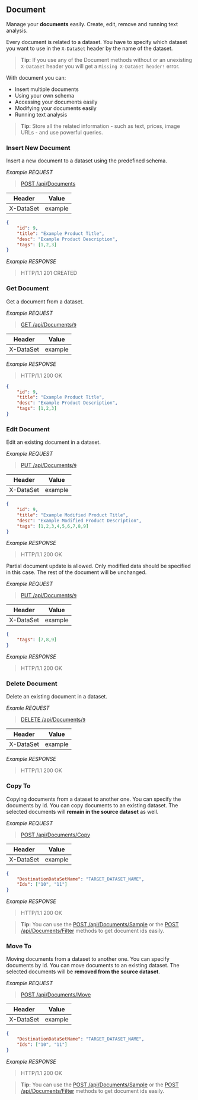 ## Document

Manage your **documents** easily. Create, edit, remove and running text analysis.

Every document is related to a dataset. You have to specify which dataset you want to use in the `X-DataSet` header by the name of the dataset.

> **Tip:** If you use any of the Document methods without or an unexisting `X-DataSet` header you will get a `Missing X-DataSet header!` error.

With document you can:
* Insert multiple documents
* Using your own schema
* Accessing your documents easily
* Modifying your documents easily
* Running text analysis

> **Tip:** Store all the related information - such as text, prices, image URLs - and use powerful queries.

### Insert New Document

Insert a new document to a dataset using the predefined schema.

*Example REQUEST*
> [POST /api/Documents](#operation--api-Documents-post)
>
Header   |Value
---------|---
X-DataSet|example
>
```JSON
{
    "id": 9,
    "title": "Example Product Title",
    "desc": "Example Product Description",
    "tags": [1,2,3]
}
```

*Example RESPONSE*
> HTTP/1.1 201 CREATED

### Get Document

Get a document from a dataset.

*Example REQUEST*
> [GET /api/Documents/`9`](#operation--api-Documents-get)
>
Header   |Value
---------|---
X-DataSet|example

*Example RESPONSE*
> HTTP/1.1 200 OK
```JSON
{
    "id": 9,
    "title": "Example Product Title",
    "desc": "Example Product Description",
    "tags": [1,2,3]
}
```

### Edit Document

Edit an existing document in a dataset.

*Example REQUEST*
> [PUT /api/Documents/`9`](#operation--api-Documents-put)
>
Header   |Value
---------|---
X-DataSet|example
```JSON
{
    "id": 9,
    "title": "Example Modified Product Title",
    "desc": "Example Modified Product Description",
    "tags": [1,2,3,4,5,6,7,8,9]
}
```

*Example RESPONSE*
> HTTP/1.1 200 OK

Partial document update is allowed. Only modified data should be specified in this case. The rest of the document will be unchanged.

*Example REQUEST*
> [PUT /api/Documents/`9`](#operation--api-Documents-put)
>
Header   |Value
---------|---
X-DataSet|example
```JSON
{
    "tags": [7,8,9]
}
```

*Example RESPONSE*
> HTTP/1.1 200 OK

### Delete Document

Delete an existing document in a dataset.

*Examle REQUEST*
> [DELETE /api/Documents/`9`](#operation--api-Documents-delete)
>
Header   |Value
---------|---
X-DataSet|example


*Example RESPONSE*
> HTTP/1.1 200 OK

### Copy To

Copying documents from a dataset to another one. You can specify the documents by id. You can copy documents to an existing dataset.
The selected documents will **remain in the source dataset** as well.

*Example REQUEST*
> [POST /api/Documents/Copy](#operation--api-Documents-Copy-post)
>
Header   |Value
---------|---
X-DataSet|example
```JSON
{
    "DestinationDataSetName": "TARGET_DATASET_NAME",
    "Ids": ["10", "11"]
}
```

*Example RESPONSE*
> HTTP/1.1 200 OK

> **Tip:** You can use the [POST /api/Documents/Sample](#operation--api-Documents-Sample-post) or the [POST /api/Documents/Filter](#operation--api-Documents-Filter-post) methods to get document ids easily.

### Move To

Moving documents from a dataset to another one. You can specify documents by id. You can move documents to an existing dataset. 
The selected documents will be **removed from the source dataset**.

*Example REQUEST*
> [POST /api/Documents/Move](#operation--api-Documents-Move-post)
>
Header   |Value
---------|---
X-DataSet|example
```JSON
{
    "DestinationDataSetName": "TARGET_DATASET_NAME",
    "Ids": ["10", "11"]
}
```

*Example RESPONSE*
> HTTP/1.1 200 OK

> **Tip:** You can use the [POST /api/Documents/Sample](#operation--api-Documents-Sample-post) or the [POST /api/Documents/Filter](#operation--api-Documents-Filter-post) methods to get document ids easily.
